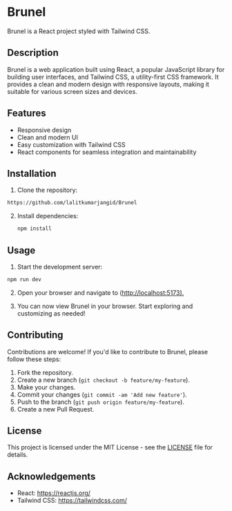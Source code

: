 # Brunel

Brunel is a React project styled with Tailwind CSS.

## Description

Brunel is a web application built using React, a popular JavaScript library for building user interfaces, and Tailwind CSS, a utility-first CSS framework. It provides a clean and modern design with responsive layouts, making it suitable for various screen sizes and devices.

## Features

- Responsive design
- Clean and modern UI
- Easy customization with Tailwind CSS
- React components for seamless integration and maintainability

## Installation

1. Clone the repository:

```bash
https://github.com/lalitkumarjangid/Brunel
```

2. Install dependencies:
   ```bash
   npm install
   ```
   
## Usage

1. Start the development server:

```bash
npm run dev
```

2. Open your browser and navigate to ([http://localhost:5173).](http://localhost:5173/)

3. You can now view Brunel in your browser. Start exploring and customizing as needed!

## Contributing

Contributions are welcome! If you'd like to contribute to Brunel, please follow these steps:

1. Fork the repository.
2. Create a new branch (`git checkout -b feature/my-feature`).
3. Make your changes.
4. Commit your changes (`git commit -am 'Add new feature'`).
5. Push to the branch (`git push origin feature/my-feature`).
6. Create a new Pull Request.

## License

This project is licensed under the MIT License - see the [LICENSE](LICENSE) file for details.

## Acknowledgements

- React: https://reactjs.org/
- Tailwind CSS: https://tailwindcss.com/




